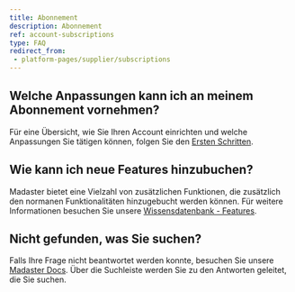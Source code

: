 ```yaml
---
title: Abonnement
description: Abonnement
ref: account-subscriptions
type: FAQ
redirect_from:
 - platform-pages/supplier/subscriptions
---
```


## Welche Anpassungen kann ich an meinem Abonnement vornehmen?
Für eine Übersicht, wie Sie Ihren Account einrichten und welche Anpassungen Sie tätigen können, folgen Sie den <a href="https://docs-t.madaster.com/de/de/get-started/set-up-your-account#benutzer-einladen-und-organisieren" target="_blank">Ersten Schritten</a>.

## Wie kann ich neue Features hinzubuchen?
Madaster bietet eine Vielzahl von zusätzlichen Funktionen, die zusätzlich den normanen Funktionalitäten hinzugebucht werden können.
Für weitere Informationen besuchen Sie unsere <a href="https://docs-t.madaster.com/de/de/get-started/set-up-your-account#benutzer-einladen-und-organisieren" target="_blank">Wissensdatenbank - Features</a>.

## Nicht gefunden, was Sie suchen?
Falls Ihre Frage nicht beantwortet werden konnte, besuchen Sie unsere <a href="https://docs-t.madaster.com/de/de/" target="_blank">Madaster Docs</a>. Über die Suchleiste werden Sie zu den Antworten geleitet, die Sie suchen.  